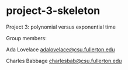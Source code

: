 # project-3-skeleton
Project 3: polynomial versus exponential time

Group members:

Ada Lovelace adalovelace@csu.fullerton.edu

Charles Babbage charlesbab@csu.fullerton.edu
